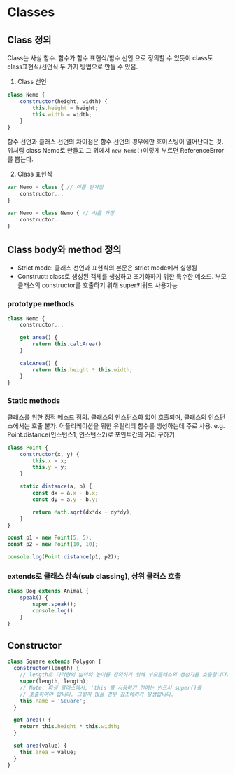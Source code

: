 # Classes

## Class 정의
Class는 사실 함수. 함수가 함수 표현식/함수 선언 으로 정의할 수 있듯이 class도 class표현식/선언식 두 가지 방법으로 만들 수 있음.

1. Class 선언
```js
class Nemo {
    constructor(height, width) {
        this.height = height;
        this.width = width;
    }
}
```
함수 선언과 클래스 선언의 차이점은 함수 선언의 경우에만 호이스팅이 일어난다는 것.
위처럼 class Nemo로 만들고 그 위에서 `new Nemo()`이렇게 부르면 ReferenceError를 뿜는다.

2. Class 표현식
```js
var Nemo = class { // 이름 안가짐
    constructor...
}

var Nemo = class Nemo { // 이름 가짐
    constructor...
}
```

## Class body와 method 정의
- Strict mode: 클래스 선언과 표현식의 본문은 strict mode에서 실행됨
- Construct: class로 생성된 객체를 생성하고 초기화하기 위한 특수한 메소드. 부모 클래스의 constructor를 호출하기 위해 super키워드 사용가능

### prototype methods
```js
class Nemo {
    constructor...

    get area() { 
        return this.calcArea()
    }

    calcArea() {
        return this.height * this.width;
    }
}
```

### Static methods
클래스를 위한 정적 메소드 정의. 클래스의 인스턴스화 없이 호출되며, 클래스의 인스턴스에서는 호출 불가.
어플리케이션을 위한 유틸리티 함수를 생성하는데 주로 사용.
e.g. Point.distance(인스턴스1, 인스턴스2)로 포인트간의 거리 구하기
```js
class Point {
    constructor(x, y) {
        this.x = x;
        this.y = y;
    }

    static distance(a, b) {
        const dx = a.x - b.x;
        const dy = a.y - b.y;

        return Math.sqrt(dx*dx + dy*dy);
    }
}

const p1 = new Point(5, 5);
const p2 = new Point(10, 10);

console.log(Point.distance(p1, p2));
```

### extends로 클래스 상속(sub classing), 상위 클래스 호출
```js
class Dog extends Animal {
    speak() {
        super.speak();
        console.log()
    }
}
```

## Constructor
```js
class Square extends Polygon {
  constructor(length) {
    // length로 다각형의 넓이와 높이를 정의하기 위해 부모클래스의 생성자를 호출합니다.
    super(length, length);
    // Note: 파생 클래스에서, 'this'를 사용하기 전에는 반드시 super()를
    // 호출하여야 합니다. 그렇지 않을 경우 참조에러가 발생합니다.
    this.name = 'Square';
  }

  get area() {
    return this.height * this.width;
  }

  set area(value) {
    this.area = value;
  } 
}
```
